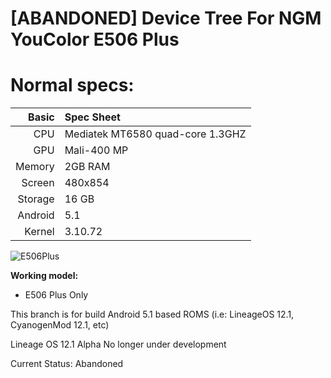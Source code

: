 # [ABANDONED] Device Tree For NGM YouColor E506 Plus

Normal specs:
================================
Basic   | Spec Sheet
-------:|:--------------------------------------------------
CPU     | Mediatek MT6580 quad-core 1.3GHZ
GPU     | Mali-400 MP
Memory  | 2GB RAM
Screen  | 480x854
Storage | 16 GB
Android | 5.1
Kernel  | 3.10.72

![E506Plus](https://www.bitmat.it/wp-content/uploads/2016/05/NGM-YouColor-E505-PLUS.jpg "E506Plus")

**Working model:**
* E506 Plus Only


This branch is for build Android 5.1 based ROMS (i.e: LineageOS 12.1, CyanogenMod 12.1, etc)

Lineage OS 12.1 Alpha No longer under development

Current Status: Abandoned
